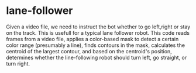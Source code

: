 # lane-follower

Given a video file, we need to instruct the bot whether to go left,right or stay on the track. This is usefull for a typical lane follower robot.
This code reads frames from a video file, applies a color-based mask to detect a certain color range (presumably a line), finds contours in the mask, calculates the centroid of the largest contour, and based on the centroid's position, determines whether the line-following robot should turn left, go straight, or turn right.


